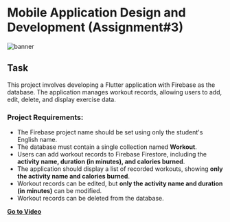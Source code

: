 # Mobile Application Design and Development (Assignment#3)

![banner](https://github.com/user-attachments/assets/74ba40d7-3162-4184-918e-5ce5864b9754)

## Task
This project involves developing a Flutter application with Firebase as the database. The application manages workout records, allowing users to add, edit, delete, and display exercise data.

### Project Requirements:
- The Firebase project name should be set using only the student's English name.
- The database must contain a single collection named **Workout**.
- Users can add workout records to Firebase Firestore, including the **activity name, duration (in minutes), and calories burned**.
- The application should display a list of recorded workouts, showing **only the activity name and calories burned**.
- Workout records can be edited, but **only the activity name and duration (in minutes)** can be modified.
- Workout records can be deleted from the database.

**[Go to Video](workout.mp4)**
